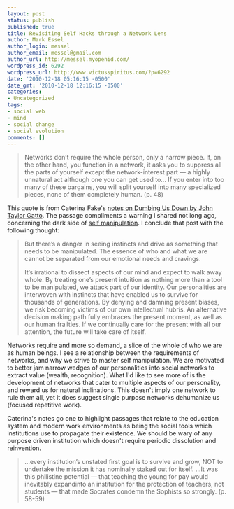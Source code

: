 ```yaml
---
layout: post
status: publish
published: true
title: Revisiting Self Hacks through a Network Lens
author: Mark Essel
author_login: messel
author_email: messel@gmail.com
author_url: http://messel.myopenid.com/
wordpress_id: 6292
wordpress_url: http://www.victusspiritus.com/?p=6292
date: '2010-12-18 05:16:15 -0500'
date_gmt: '2010-12-18 12:16:15 -0500'
categories:
- Uncategorized
tags:
- social web
- mind
- social change
- social evolution
comments: []
---
```

<blockquote>
Networks don’t require the whole person, only a narrow piece. If, on the other hand, you function in a network, it asks you to suppress all the parts of yourself except the network-interest part — a highly unnatural act although one you can get used to... If you enter into too many of these bargains, you will split yourself into many specialized pieces, none of them completely human. (p. 48)
</p></blockquote>
<p>This quote is from Caterina Fake's <a href="http://caterina.net/wp-archives/36">notes on Dumbing Us Down by John Taylor Gatto</a>. The passage compliments a warning I shared not long ago, concerning the dark side of <a href="http://www.victusspiritus.com/2010/10/30/pursuing-a-path-of-self-manipulation/">self manipulation</a>. I conclude that post with the following thought:</p>
<blockquote><p>
But there’s a danger in seeing instincts and drive as something that needs to be manipulated. The essence of who and what we are cannot be separated from our emotional needs and cravings.</p>
<p>It’s irrational to dissect aspects of our mind and expect to walk away whole. By treating one’s present intuition as nothing more than a tool to be manipulated, we attack part of our identity. Our personalities are interwoven with instincts that have enabled us to survive for thousands of generations. By denying and damning present biases, we risk becoming victims of our own intellectual hubris. An alternative decision making path fully embraces the present moment, as well as our human frailties. If we continually care for the present with all our attention, the future will take care of itself.
</p></blockquote>
<p>Networks require and more so demand, a slice of the whole of who we are as human beings. I see a relationship between the requirements of networks, and why we strive to master self manipulation. We are motivated to better jam narrow wedges of our personalities into social networks to extract value (wealth, recognition). What I'd like to see more of is the development of networks that cater to multiple aspects of our personality, and reward us for natural inclinations. This doesn't imply one network to rule them all, yet it does suggest single purpose networks dehumanize us (focused repetitive work).</p>
<p>Caterina's notes go one to highlight passages that relate to the education system and modern work environments as being the social tools which institutions use to propagate their existence. We should be wary of any purpose driven institution which doesn't require periodic dissolution and reinvention.</p>
<blockquote><p>
...every institution’s unstated first goal is to survive and grow, NOT to undertake the mission it has nominally staked out for itself. …It was this philistine potential — that teaching the young for pay would inevitably expandinto an institution for the protection of teachers, not students — that made Socrates condemn the Sophists so strongly. (p. 58-59)
</p></blockquote>
